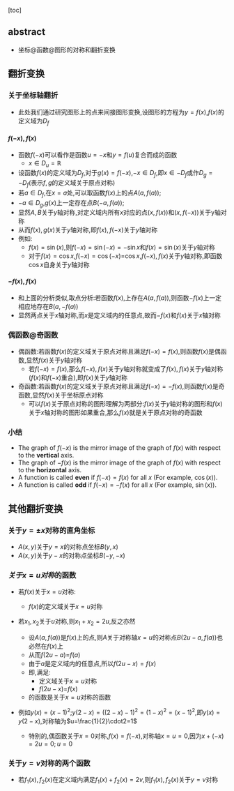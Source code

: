 [toc]



## abstract

- 坐标@函数@图形的对称和翻折变换

## 翻折变换

### 关于坐标轴翻折

- 此处我们通过研究图形上的点来间接图形变换,设图形的方程为$y=f(x)$,$f(x)$的定义域为$D_f$



#### $f(-x),f(x)$

- 函数$f(-x)$可以看作是函数$u=-x$和$y=f(u)$复合而成的函数
  - $x\in{D_u}=\mathbb{R}$
- 设函数$f(x)$的定义域为${D_f}$,对于$g(x)=f(-x)$,$-x\in{D_f}$,即$x\in{-D_f}$或作$D_g=-D_f$(表示$f,g$的定义域关于原点对称)
- 若$a\in{D_f}$,在$x=a$处,可以取函数$f(x)$上的点$A(a,f(a))$;
- $-a\in{D_g}$,$g(x)$上一定存在点$B(-a,f(a))$;
- 显然$A,B$关于$y$轴对称,对定义域内所有$x$对应的点$(x,f(x))$和$(x,f(-x))$关于y轴对称
- 从而$f(x),g(x)$关于$y$轴对称,即$f(x),f(-x)$关于$y$轴对称
- 例如:
  - $f(x)=\sin(x)$,则$f(-x)=\sin(-x)=-\sin{x}$和$f(x)=\sin(x)$关于$y$轴对称
  - 对于$f(x)=\cos{x}$,$f(-x)=\cos{(-x)}$=$\cos{x}$,$f(-x),f(x)$关于$y$轴对称,即函数$\cos{x}$自身关于$y$轴对称

#### $-f(x),f(x)$

- 和上面的分析类似,取点分析:若函数$f(x)$,上存在$A(a,f(a))$,则函数$-f(x)$上一定相应地存在$B(a,-f(a))$
- 显然两点关于$x$轴对称,而$x$是定义域内的任意点,故而$-f(x)$和$f(x)$关于$x$轴对称

### 偶函数@奇函数

- 偶函数:若函数$f(x)$的定义域关于原点对称且满足$f(-x)=f(x)$,则函数$f(x)$是偶函数,显然$f(x)$关于$y$轴对称
  - 若$f(-x)=f(x)$,那么$f(-x),f(x)$关于$y$轴对称就变成了$f(x),f(x)$关于$y$轴对称($f(x)$和$f(-x)$重合),即$f(x)$关于$y$轴对称
- 奇函数:若函数$f(x)$的定义域关于原点对称且满足$f(-x)=-f(x)$,则函数$f(x)$是奇函数,显然$f(x)$关于坐标原点对称
  - 可以$f(x)$关于原点对称的图形理解为两部分:$f(x)$关于$y$轴对称的图形和$f(x)$关于$x$轴对称的图形如果重合,那么$f(x)$就是关于原点对称的奇函数

### 小结



- The graph of $f(−x)$ is the mirror image of the graph of $f(x)$ with respect to the **vertical** axis.
- The graph of $−f(x)$ is the mirror image of the graph of $f(x)$ with respect to the **horizontal** axis.
- A function is called **even** if $f(−x)=f(x)$ for all $x$ (For example, $\cos(x)$).
- A function is called **odd** if $f(−x)=−f(x)$ for all $x$ (For example, $\sin(x)$).

## 其他翻折变换

### 关于$y=\pm x$对称的直角坐标

- $A(x,y)$关于$y=x$的对称点坐标$B(y,x)$
- $A(x,y)$关于$y-x$的对称点坐标$B(-y,-x)$

### $关于x=u对称$的函数

- 若$f(x)$关于$x=u$对称:
  - $f(x)$的定义域关于$x=u$对称
- 若$x_1,x_2$关于$u$对称,则$x_1+x_2=2u$,反之亦然
  - 设$A(a,f(a))$是$f(x)$上的点,则$A$关于对称轴$x=u$的对称点$B(2u-a,f(a))$也必然在$f(x)$上
  - 从而$f(2u-a)$=$f(a)$
  - 由于$a$是定义域内的任意点,所以$f(2u-x)=f(x)$
  - 即,满足:
    - 定义域关于$x=u$对称
    - $f(2u-x)$=$f(x)$
  - 的函数是关于$x=u$对称的函数
- 例如$y(x)=(x-1)^2$;$y(2-x)=((2-x)-1)^2=(1-x)^2=(x-1)^2$,即$y(x)=y(2-x)$,对称轴为$u=\frac{1}{2}\cdot2=1$

  - 特别的,偶函数关于$x=0$对称,$f(x)=f(-x)$,对称轴$x=u=0$,因为$x+(-x)=2u=0;u=0$

### 关于$y=v$对称的两个函数

- 若$f_1(x),f_2(x)$在定义域内满足$f_1(x)+f_2(x)=2v$,则$f_1(x),f_2(x)$关于$y=v$对称